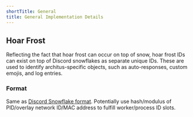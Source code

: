 ```yaml
---
shortTitle: General
title: General Implementation Details
---
```


## Hoar Frost

Reflecting the fact that hoar frost can occur on top of snow, hoar frost IDs can exist on top of Discord snowflakes as separate unique IDs. These are used to identify architus-specific objects, such as auto-responses, custom emojis, and log entries.

### Format

Same as [Discord Snowflake format](https://discordapp.com/developers/docs/reference#snowflakes). Potentially use hash/modulus of PID/overlay network ID/MAC address to fulfill worker/process ID slots.
